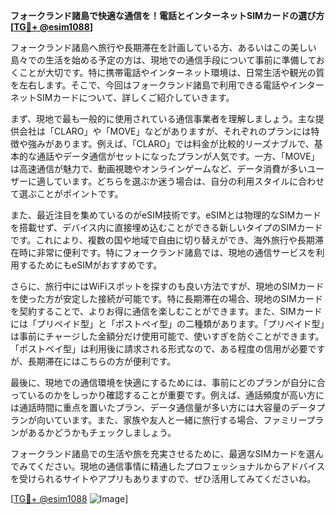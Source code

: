 **フォークランド諸島で快適な通信を！電話とインターネットSIMカードの選び方[[TG💪+ @esim1088](https://t.me/s/esim1088)]**

フォークランド諸島へ旅行や長期滞在を計画している方、あるいはこの美しい島々での生活を始める予定の方は、現地での通信手段について事前に準備しておくことが大切です。特に携帯電話やインターネット環境は、日常生活や観光の質を左右します。そこで、今回はフォークランド諸島で利用できる電話やインターネットSIMカードについて、詳しくご紹介していきます。

まず、現地で最も一般的に使用されている通信事業者を理解しましょう。主な提供会社は「CLARO」や「MOVE」などがありますが、それぞれのプランには特徴や強みがあります。例えば、「CLARO」では料金が比較的リーズナブルで、基本的な通話やデータ通信がセットになったプランが人気です。一方、「MOVE」は高速通信が魅力で、動画視聴やオンラインゲームなど、データ消費が多いユーザーに適しています。どちらを選ぶか迷う場合は、自分の利用スタイルに合わせて選ぶことがポイントです。

また、最近注目を集めているのがeSIM技術です。eSIMとは物理的なSIMカードを搭載せず、デバイス内に直接埋め込むことができる新しいタイプのSIMカードです。これにより、複数の国や地域で自由に切り替えができ、海外旅行や長期滞在時に非常に便利です。特にフォークランド諸島では、現地の通信サービスを利用するためにもeSIMがおすすめです。

さらに、旅行中にはWiFiスポットを探すのも良い方法ですが、現地のSIMカードを使った方が安定した接続が可能です。特に長期滞在の場合、現地のSIMカードを契約することで、よりお得に通信を楽しむことができます。また、SIMカードには「プリペイド型」と「ポストペイ型」の二種類があります。「プリペイド型」は事前にチャージした金額分だけ使用可能で、使いすぎを防ぐことができます。「ポストペイ型」は利用後に請求される形式なので、ある程度の信用が必要ですが、長期滞在にはこちらの方が便利です。

最後に、現地での通信環境を快適にするためには、事前にどのプランが自分に合っているのかをしっかり確認することが重要です。例えば、通話頻度が高い方には通話時間に重点を置いたプラン、データ通信量が多い方には大容量のデータプランが向いています。また、家族や友人と一緒に旅行する場合、ファミリープランがあるかどうかもチェックしましょう。

フォークランド諸島での生活や旅を充実させるために、最適なSIMカードを選んでみてください。現地の通信事情に精通したプロフェッショナルからアドバイスを受けられるサイトやアプリもありますので、ぜひ活用してみてくださいね。

[[TG💪+ @esim1088](https://t.me/s/esim1088) ![Image](https://i.postimg.cc/Y0z9fWf4/image.png)]